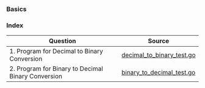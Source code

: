 ### Basics

### Index
| Question                                           | Source                                                   |
| -------------------------------------------------- | -------------------------------------------------------- |
| 1. Program for Decimal to Binary Conversion        | [decimal_to_binary_test.go](./decimal_to_binary_test.go) |
| 2. Program for Binary to Decimal Binary Conversion | [binary_to_decimal_test.go](./binary_to_decimal_test.go) |
